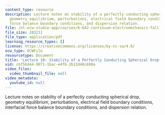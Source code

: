 ```yaml
---
content_type: resource
description: Lecture notes on stability of a perfectly conducting spherical drop,
  geometry equilibrium, perturbations, electrical field boundary conditions, interfacial
  force balance boundary conditions, and dispersion relation.
file: /ol-ocw-studio-app/courses/6-642-continuum-electromechanics-fall-2008/cbf5bd4490711bace4fb2b13d48c698a_lec10_f08.pdf
file_size: 283211
file_type: application/pdf
learning_resource_types: []
license: https://creativecommons.org/licenses/by-nc-sa/4.0/
ocw_type: OCWFile
resourcetype: Document
title: 'Lecture 10: Stability of a Perfectly Conducting Spherical Drop'
uid: cbf5bd44-9071-1bac-e4fb-2b13d48c698a
video_files:
  video_thumbnail_file: null
video_metadata:
  youtube_id: null
---
```

Lecture notes on stability of a perfectly conducting spherical drop, geometry equilibrium, perturbations, electrical field boundary conditions, interfacial force balance boundary conditions, and dispersion relation.